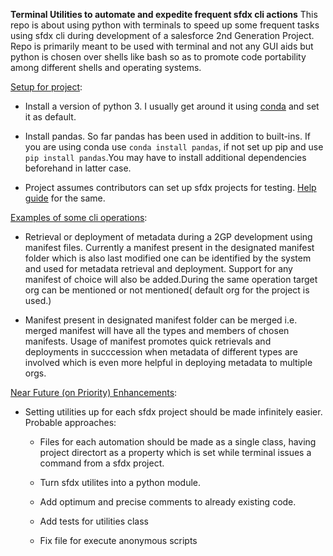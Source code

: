 **Terminal Utilities to automate and expedite frequent sfdx cli actions**
This repo is about using python with terminals to speed up some frequent tasks using sfdx cli during development of a salesforce 2nd Generation Project. Repo is primarily meant to be used with terminal and not any GUI aids but python is chosen over shells like bash so as to promote code portability among different shells and operating systems.

<ins>Setup for project</ins>:

* Install a version of python 3. I usually get around it using [conda](https://docs.conda.io/projects/conda/en/latest/user-guide/install/download.html) and set it as default.

* Install pandas. So far pandas has been used in addition to built-ins. If you are using conda use ```conda install pandas```, if not set up pip and use ```pip install pandas```.You may have to install additional dependencies beforehand in latter case.

* Project assumes contributors can set up sfdx projects for testing. [Help guide](https://developer.salesforce.com/docs/atlas.en-us.sfdx_dev.meta/sfdx_dev/sfdx_dev_intro.htm) for the same.


<ins>Examples of some cli operations</ins>:

* Retrieval or deployment of metadata during a 2GP development using manifest files. Currently a manifest present in the designated manifest folder which is also last modified one can be identified by the system and used for metadata retrieval and deployment. Support for any manifest of choice will also be added.During the same operation target org can be mentioned or not mentioned( default org for the project is used.)

* Manifest present in designated manifest folder can be merged i.e. merged manifest will have all the types and members of chosen manifests. Usage of manifest promotes quick retrievals and deployments in succcession when metadata of different types are involved which is even more helpful in deploying metadata to multiple orgs.

<ins>Near Future (on Priority) Enhancements</ins>:

* Setting utilities up for each sfdx project should be made infinitely easier.
Probable approaches:
    * Files for each automation should be made as a single class, having project directort as a property which is set while terminal issues a command from a sfdx project.

    * Turn sfdx utilites into a python module.

    * Add optimum and precise comments to already existing code.

    * Add tests for utilities class

    * Fix file for execute anonymous scripts